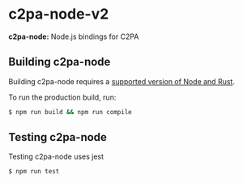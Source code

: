 # c2pa-node-v2

**c2pa-node:** Node.js bindings for C2PA

## Building c2pa-node

Building c2pa-node requires a [supported version of Node and Rust](https://github.com/neon-bindings/neon#platform-support).

To run the production build, run:

```sh
$ npm run build && npm run compile
```

## Testing c2pa-node

Testing c2pa-node uses jest

```sh
$ npm run test
```
